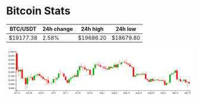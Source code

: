 # Bitcoin Stats

BTC/USDT|24h change|24h high|24h low|
|---|---|---|---|
|$19177.38|2.58%|$19686.20|$18679.80|

<img src="./chart.svg">
